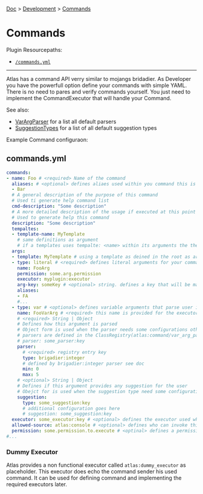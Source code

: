 [Doc](doc.md) > [Development](doc.md#development) > [Commands]()

# Commands

Plugin Resourcepaths: 
- [`/commands.yml`](#commandsyml)

---

Atlas has a command API verry similar to mojangs bridadier.
As Developer you have the powerfull option define your commands with simple YAML. There is no need to pares and verify commands yourself. You just need to implement the CommandExecutor that will handle your Command.

See also:
- [VarArgParser](var_arg_parser.md) for a list all default parsers
- [SuggestionTypes](suggestion_types.md) for a list of all default suggestion types

Example Command configuraon:

## commands.yml

```yaml
commands:
- name: Foo # <required> Name of the command
  aliases: # <optional> defines aliaes used within you command this is only applicable on the root element and literals
  - Bar
  # A general description of the purpose of this command
  # Used ti generate help command list
  cmd-description: "Some description"
  # A more detailed description of the usage if executed at this point
  # Used to generate help this command
  description: "Some description"
  tempaltes:
  - template-name: MyTemplate
    # same definitions as argument
    # if a templates uses tempalte: <name> within its arguments the theplate must be defined before this template
  args:
  - template: MyTemplate # using a template as deined in the root as argument
  - type: literal # <required> defines literal arguments for your command. literals have the same definition as the root element
    name: FooArg
    permission: some.arg.permission
    executor: myplugin:executor
    arg-key: someKey # <optional> string. defines a key that will be mapped with the name of this literal and supplied as argument to the executor
    aliases:
    - FA
    #...
  - type: var # <optional> defines variable arguments that parse user input used for your executor. var args have the same definiton as the root plus some extras
    name: FooVarArg # <required> this name is provided for the executor as key to access the parsed value
    # <required> String | Object 
    # Defines how this argument is parsed
    # Object form is used when the parser needs some configurations otherwise a string is all you need
    # parsers are defined in the ClassRegistry(atlas:command/var_arg_parser) 
    # parser: some_parser:key
    parser:
      # <required> registry entry key
      type: brigadier:integer
      # defined by brigadier:integer parser see doc
      min: 0
      max: 5 
    # <optional> String | Object
    # Defines if this argument provides any suggestion for the user
    # Obejct for is used when the suggestion type need some configuration otherwise 
    suggestion: 
      type: some_suggestion:key
      # additional configuration goes here
      # suggestion: some_suggestion:key
  executor: some_executor:key # <optional> defines the executor used when command ends at this node
  allowed-source: atlas:console # <optional> defines who can invoke this node see registry: atlas:command/source_validator
  permission: some.permission.to.execute # <optinal> defines a permission that is required to execute this node
#...
```

### Dummy Executor

Atlas provides a non functional executor called ```atlas:dummy_executor``` as placeholder.
This executor does echo the command sender his used command.
It can be used for defining command and implementing the required executors later.
